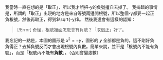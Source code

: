 我當時一直在想的是「取正」，所以我才誤把-y的負號擅自去掉了。
我搞錯的事情是，所謂的「取正」出現的地方是來自等號兩邊開根號，所以整個-y都要一起正負根號，然後再取正，得到$\sqrt{-y}$。
然後我還會有這樣的認知：
> [!Error]
> 奇怪，根號裡面怎麼會有負號？「取個正」好了。

我忘記的一點是，本圖的圖形是 $x^2 = -y$，圖形的 $y$ 全部都是負的，這不剛好負負得正？去掉負號反而才會出現根號內負數。簡單來說，並不是「根號內不能有負號」，而是「根號內不能有**負數**」。（否則會變虛數）